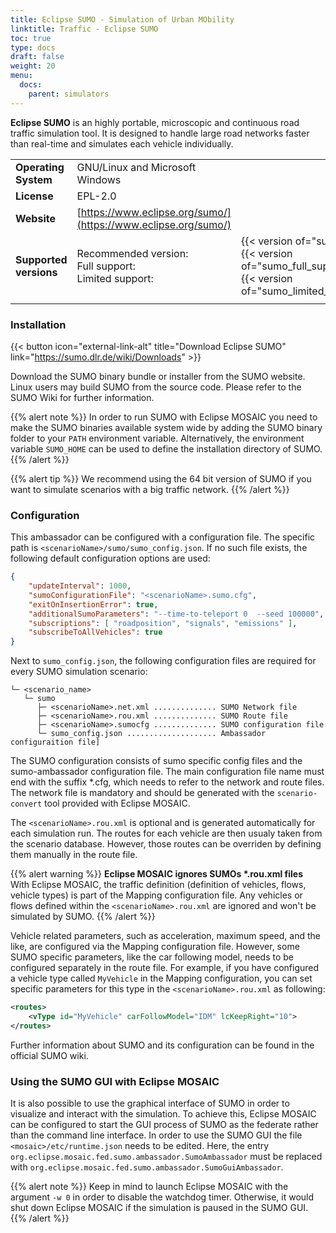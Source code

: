 ```yaml
---
title: Eclipse SUMO - Simulation of Urban MObility
linktitle: Traffic - Eclipse SUMO
toc: true
type: docs
draft: false
weight: 20
menu:
  docs:
    parent: simulators
---
```

**Eclipse SUMO** is an highly portable, microscopic and continuous road traffic
simulation tool. It is designed to handle large road networks faster than real-time and simulates each vehicle
 individually.

|                        |                                                      | |
|------------------------|------------------------------------------------------|-|
| **Operating System**   | GNU/Linux and Microsoft Windows                      | |
| **License**            | EPL-2.0                                              | |
| **Website**            | [https://www.eclipse.org/sumo/](https://www.eclipse.org/sumo/) | |
| **Supported versions** | Recommended version:<br>Full support:<br>Limited support: | {{< version of="sumo" >}}<br>{{< version of="sumo_full_support" >}}<br>{{< version of="sumo_limited_support">}} |
|                        |                                                      | |

### Installation

{{< button icon="external-link-alt" title="Download Eclipse SUMO" link="https://sumo.dlr.de/wiki/Downloads" >}}

Download the SUMO binary bundle or installer from the SUMO website. Linux users may build SUMO from the source code.
Please refer to the SUMO Wiki for further information.

{{% alert note %}}
In order to run SUMO with Eclipse MOSAIC you need to make the SUMO binaries available system wide by adding the SUMO
binary folder to your `PATH` environment variable. Alternatively, the environment variable `SUMO_HOME` can be used to
define the installation directory of SUMO.
{{% /alert %}}

{{% alert tip %}}
We recommend using the 64 bit version of SUMO if you want to simulate scenarios with a big traffic network.
{{% /alert %}}

### Configuration

This ambassador can be configured with a configuration file. The specific path is `<scenarioName>/sumo/sumo_config.json`.
If no such file exists, the following default configuration options are used:

```json
{
	"updateInterval": 1000,
	"sumoConfigurationFile": "<scenarioName>.sumo.cfg",
	"exitOnInsertionError": true,
	"additionalSumoParameters": "--time-to-teleport 0  --seed 100000",
	"subscriptions": [ "roadposition", "signals", "emissions" ],
    "subscribeToAllVehicles": true
}
```

Next to `sumo_config.json`, the following configuration files are required for every SUMO simulation scenario:

```FOLDER
└─ <scenario_name>
   └─ sumo
      ├─ <scenarioName>.net.xml .............. SUMO Network file
      ├─ <scenarioName>.rou.xml .............. SUMO Route file
      ├─ <scenarioName>.sumocfg .............. SUMO configuration file
      └─ sumo_config.json .................... Ambassador configuraition file]
```

The SUMO configuration consists of sumo specific config files and the sumo-ambassador configuration
file. The main configuration file name must end with the suffix *.cfg, which needs to refer to the network and route
files. The network file is mandatory and should be generated with the `scenario-convert` tool provided with Eclipse
MOSAIC.

The `<scenarioName>.rou.xml` is optional and is generated automatically for each simulation run. The routes for each
vehicle are then usualy taken from the scenario database. However, those routes can be overriden by defining them
manually in the route file.

{{% alert warning %}}
__Eclipse MOSAIC ignores SUMOs *.rou.xml files__  
With Eclipse MOSAIC, the traffic definition (definition of vehicles, flows, vehicle types) is part of the Mapping
configuration file. Any vehicles or flows defined within the `<scenarioName>.rou.xml` are ignored and won't be simulated
by SUMO.
{{% /alert %}}

Vehicle related parameters, such as acceleration, maximum speed, and the like, are configured via the Mapping
configuration file. However, some SUMO specific parameters, like the car following model, needs to be configured
separately in the route file. For example, if you have configured a vehicle type called `MyVehicle` in the Mapping
configuration, you can set specific parameters for this type in the `<scenarioName>.rou.xml` as following:

```xml
<routes>
    <vType id="MyVehicle" carFollowModel="IDM" lcKeepRight="10">
</routes>
```

Further information about SUMO and its configuration can be found in the official SUMO wiki.

### Using the SUMO GUI with Eclipse MOSAIC

It is also possible to use the graphical interface of SUMO in order to visualize and interact with the simulation. To
achieve this, Eclipse MOSAIC can be configured to start the GUI process of SUMO as the federate rather than the command
line interface. In order to use the SUMO GUI the file `<mosaic>/etc/runtime.json` needs to be edited. Here, the entry
`org.eclipse.mosaic.fed.sumo.ambassador.SumoAmbassador` must be replaced with
`org.eclipse.mosaic.fed.sumo.ambassador.SumoGuiAmbassador`.

{{% alert note %}}
Keep in mind to launch Eclipse MOSAIC with the argument `-w 0` in order to disable the watchdog timer. Otherwise, it
would shut down Eclipse MOSAIC if the simulation is paused in the SUMO GUI.
{{% /alert %}}
